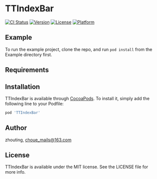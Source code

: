 # TTIndexBar

[![CI Status](https://img.shields.io/travis/zhouting/TTIndexBar.svg?style=flat)](https://travis-ci.org/zhouting/TTIndexBar)
[![Version](https://img.shields.io/cocoapods/v/TTIndexBar.svg?style=flat)](https://cocoapods.org/pods/TTIndexBar)
[![License](https://img.shields.io/cocoapods/l/TTIndexBar.svg?style=flat)](https://cocoapods.org/pods/TTIndexBar)
[![Platform](https://img.shields.io/cocoapods/p/TTIndexBar.svg?style=flat)](https://cocoapods.org/pods/TTIndexBar)

## Example

To run the example project, clone the repo, and run `pod install` from the Example directory first.

## Requirements

## Installation

TTIndexBar is available through [CocoaPods](https://cocoapods.org). To install
it, simply add the following line to your Podfile:

```ruby
pod 'TTIndexBar'
```

## Author

zhouting, choue_mails@163.com

## License

TTIndexBar is available under the MIT license. See the LICENSE file for more info.
